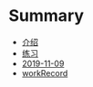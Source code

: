 ﻿# Summary

* [介绍](README.md)
* [练习](_posts\lianxi.md)
* [2019-11-09](_posts\2019-11-09.md)
* [workRecord](_posts\workRecord.md)


